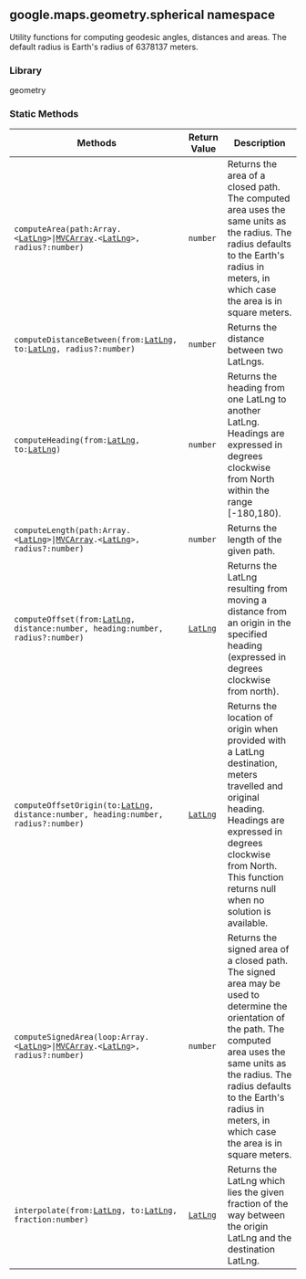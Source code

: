 <h2 id="spherical">
google.maps.geometry.spherical
namespace
</h2><p>Utility functions for computing geodesic angles, distances and areas. The default radius is Earth's radius of 6378137 meters.</p><h3>Library</h3><p>geometry</p><h3>Static Methods</h3><table summary="namespace spherical - Static Methods" width="100%">
<thead>
<tr><th>Methods</th>
<th>Return Value</th>
<th>Description</th>
</tr></thead>
<tbody>
<tr>
<td><code>computeArea(path:Array.&lt;<a href="https://github.com/amenadiel/google-maps-documentation/blob/master/docs/google.maps.LatLng.md">LatLng</a>&gt;|<a href="https://github.com/amenadiel/google-maps-documentation/blob/master/docs/google.maps.MVCArray.md">MVCArray</a>.&lt;<a href="https://github.com/amenadiel/google-maps-documentation/blob/master/docs/google.maps.LatLng.md">LatLng</a>&gt;, radius?:number)</code></td>
<td><code>number</code></td>
<td>Returns the area of a closed path. The computed area uses the same units as the radius. The radius defaults to the Earth's radius in meters, in which case the area is in square meters.</td>
</tr>
<tr>
<td><code>computeDistanceBetween(from:<a href="https://github.com/amenadiel/google-maps-documentation/blob/master/docs/google.maps.LatLng.md">LatLng</a>, to:<a href="https://github.com/amenadiel/google-maps-documentation/blob/master/docs/google.maps.LatLng.md">LatLng</a>, radius?:number)</code></td>
<td><code>number</code></td>
<td>Returns the distance between two LatLngs.</td>
</tr>
<tr>
<td><code>computeHeading(from:<a href="https://github.com/amenadiel/google-maps-documentation/blob/master/docs/google.maps.LatLng.md">LatLng</a>, to:<a href="https://github.com/amenadiel/google-maps-documentation/blob/master/docs/google.maps.LatLng.md">LatLng</a>)</code></td>
<td><code>number</code></td>
<td>Returns the heading from one LatLng to another LatLng. Headings are expressed in degrees clockwise from North within the range [-180,180).</td>
</tr>
<tr>
<td><code>computeLength(path:Array.&lt;<a href="https://github.com/amenadiel/google-maps-documentation/blob/master/docs/google.maps.LatLng.md">LatLng</a>&gt;|<a href="https://github.com/amenadiel/google-maps-documentation/blob/master/docs/google.maps.MVCArray.md">MVCArray</a>.&lt;<a href="https://github.com/amenadiel/google-maps-documentation/blob/master/docs/google.maps.LatLng.md">LatLng</a>&gt;, radius?:number)</code></td>
<td><code>number</code></td>
<td>Returns the length of the given path.</td>
</tr>
<tr>
<td><code>computeOffset(from:<a href="https://github.com/amenadiel/google-maps-documentation/blob/master/docs/google.maps.LatLng.md">LatLng</a>, distance:number, heading:number, radius?:number)</code></td>
<td><code><a href="https://github.com/amenadiel/google-maps-documentation/blob/master/docs/google.maps.LatLng.md">LatLng</a></code></td>
<td>Returns the LatLng resulting from moving a distance from an origin in the specified heading (expressed in degrees clockwise from north).</td>
</tr>
<tr>
<td><code>computeOffsetOrigin(to:<a href="https://github.com/amenadiel/google-maps-documentation/blob/master/docs/google.maps.LatLng.md">LatLng</a>, distance:number, heading:number, radius?:number)</code></td>
<td><code><a href="https://github.com/amenadiel/google-maps-documentation/blob/master/docs/google.maps.LatLng.md">LatLng</a></code></td>
<td>Returns the location of origin when provided with a LatLng destination, meters travelled and original heading. Headings are expressed in degrees clockwise from North. This function returns null when no solution is available.</td>
</tr>
<tr>
<td><code>computeSignedArea(loop:Array.&lt;<a href="https://github.com/amenadiel/google-maps-documentation/blob/master/docs/google.maps.LatLng.md">LatLng</a>&gt;|<a href="https://github.com/amenadiel/google-maps-documentation/blob/master/docs/google.maps.MVCArray.md">MVCArray</a>.&lt;<a href="https://github.com/amenadiel/google-maps-documentation/blob/master/docs/google.maps.LatLng.md">LatLng</a>&gt;, radius?:number)</code></td>
<td><code>number</code></td>
<td>Returns the signed area of a closed path. The signed area may be used to determine the orientation of the path. The computed area uses the same units as the radius. The radius defaults to the Earth's radius in meters, in which case the area is in square meters.</td>
</tr>
<tr>
<td><code>interpolate(from:<a href="https://github.com/amenadiel/google-maps-documentation/blob/master/docs/google.maps.LatLng.md">LatLng</a>, to:<a href="https://github.com/amenadiel/google-maps-documentation/blob/master/docs/google.maps.LatLng.md">LatLng</a>, fraction:number)</code></td>
<td><code><a href="https://github.com/amenadiel/google-maps-documentation/blob/master/docs/google.maps.LatLng.md">LatLng</a></code></td>
<td>Returns the LatLng which lies the given fraction of the way between the origin LatLng and the destination LatLng.</td>
</tr>
</tbody>
</table>
